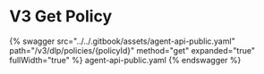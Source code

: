 # V3 Get Policy

{% swagger src="../../.gitbook/assets/agent-api-public.yaml" path="/v3/dlp/policies/{policyId}" method="get" expanded="true" fullWidth="true" %} agent-api-public.yaml {% endswagger %}